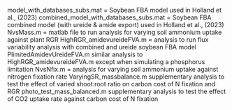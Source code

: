 model_with_databases_subs.mat = Soybean FBA model used in Holland et al., (2023) 
combined_model_with_databases_subs.mat = Soybean FBA combined model (with ureide & amide export) used in Holland et al., (2023)
NvsMass.m = matlab file to run analysis for varying soil ammonium uptake against plant RGR
HighRGR_amidevureideFVA.m = analysis to run flux variability analysis with combined and ureide soybean FBA model
PlimitedAmidevUreideFVA.m similar analysis to HighRGR_amidevureideFVA.m except when simulating a phosphorus limitation
NvsNfix.m = analysis for varying soil ammonium uptake against nitrogen fixation rate 
VaryingSR_massbalance.m supplementary analysis to test the effect of varied shoot:root ratio on carbon cost of N fixation and RGR
photo_test_mass_balanced.m supplementary analysis to test the effect of CO2 uptake rate against carbon cost of N fixation 

